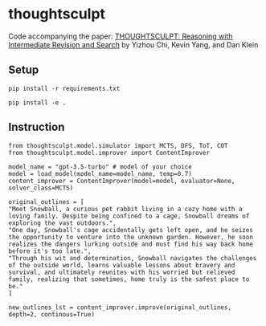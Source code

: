 # thoughtsculpt

Code accompanying the paper: [THOUGHTSCULPT: Reasoning with Intermediate Revision and Search](https://arxiv.org/abs/2404.05966) by Yizhou Chi, Kevin Yang, and Dan Klein

## Setup
```pip install -r requirements.txt```

```pip install -e .```

## Instruction

```
from thoughtsculpt.model.simulator import MCTS, DFS, ToT, COT
from thoughtsculpt.model.improver import ContentImprover

model_name = "gpt-3.5-turbo" # model of your choice
model = load_model(model_name=model_name, temp=0.7)
content_improver = ContentImprover(model=model, evaluator=None, solver_class=MCTS)

original_outlines = [
"Meet Snowball, a curious pet rabbit living in a cozy home with a loving family. Despite being confined to a cage, Snowball dreams of exploring the vast outdoors.",
"One day, Snowball's cage accidentally gets left open, and he seizes the opportunity to venture into the unknown garden. However, he soon realizes the dangers lurking outside and must find his way back home before it's too late.",
"Through his wit and determination, Snowball navigates the challenges of the outside world, learns valuable lessons about bravery and survival, and ultimately reunites with his worried but relieved family, realizing that sometimes, home truly is the safest place to be."
]

new_outlines_lst = content_improver.improve(original_outlines, depth=2, continous=True)

```
